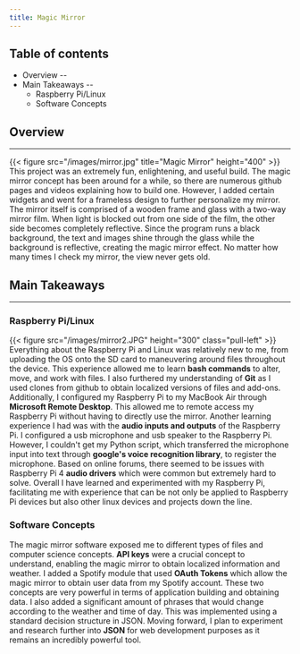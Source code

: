 ```yaml
---
title: Magic Mirror
---
```


## Table of contents

* Overview
 --
* Main Takeaways
--
  - Raspberry Pi/Linux
  - Software Concepts


## Overview
----
{{< figure src="/images/mirror.jpg" title="Magic Mirror" height="400" >}}
This project was an extremely fun, enlightening, and useful build. The magic mirror concept 
has been around for a while, so there are numerous github pages and videos explaining 
how to build one. However, I added certain widgets and went for a frameless design
to further personalize my mirror. The mirror itself is comprised of a wooden frame and glass with a two-way mirror film. 
When light is blocked out from one side of the film, the other side becomes completely reflective. Since the program runs a 
black background, the text and images shine through the glass while the background is reflective, 
creating the magic mirror effect. No matter how many times I check my mirror, the view never gets old. 

## Main Takeaways
----
### Raspberry Pi/Linux 
{{< figure src="/images/mirror2.JPG" height="300" class="pull-left"  >}} 
Everything about the Raspberry Pi and Linux was relatively new to me, from uploading the OS onto the SD card to 
maneuvering around files throughout the device. This experience allowed me to learn **bash commands** to alter, move, and 
work with files. I also furthered my understanding of **Git** as I used clones from github to obtain localized versions of 
files and add-ons. Additionally, I configured my Raspberry Pi to my MacBook Air through **Microsoft Remote Desktop**. This allowed 
me to remote access my Raspberry Pi without having to directly use the mirror. Another learning experience I had was with the **audio inputs and 
outputs** of the Raspberry Pi. I configured a usb microphone and usb speaker to the Raspberry Pi. However, I couldn't get my Python script, 
which transferred the microphone input into text through **google's voice recognition library**, to register the microphone. Based on 
online forums, there seemed to be issues with Raspberry Pi 4 **audio drivers** which were common but extremely hard to solve. Overall I have learned and 
experimented with my Raspberry Pi, facilitating me with experience that can be not only be applied to Raspberry Pi devices but 
also other linux devices and projects down the line. 

### Software Concepts
The magic mirror software exposed me to different types of files and computer science concepts. **API keys** were a crucial concept 
to understand, enabling the magic mirror to obtain localized information and weather. I added a Spotify module that used 
**OAuth Tokens** which allow the magic mirror to obtain user data from my Spotify account. These two concepts are very powerful in terms 
of application building and obtaining data. I also added a significant amount of phrases that would change according to the 
 weather and time of day. This was implemented using a standard decision structure in JSON. Moving forward, I plan to experiment and research
 further into **JSON** for web development purposes as it remains an incredibly powerful tool. 







